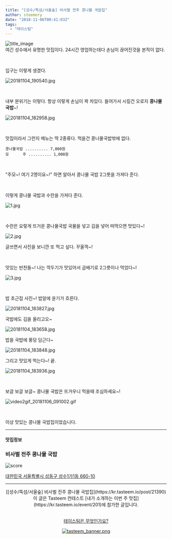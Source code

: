 ```yaml
---
title: "[성수/뚝섬/서울숲] 비사벌 전주 콩나물 국밥집"
author: steemory
date: "2018-11-06T00:41:03Z"
tags:
  - "테이스팀"
---
```

![title_image](https://static.tasteem.io/uploads/3843/post/21390/content_fb9019bb-74c7-4c0e-9861-298dd4f4f766.jpeg)
<br/>
여긴 성수에서 유명한 맛집이다. 24시간 영업하는데다 손님이 끊어진것을 본적이 없다.

<br>

입구는 이렇게 생겼다. 

![20181104_190540.jpg](https://static.tasteem.io/uploads/image/image/100437/87a6841f-b29a-4cb3-a178-f4f8f943bd88.jpeg)

<br>

내부 분위기는 이렇다. 항상 이렇게 손님이 꽉 차있다. 들어가서 시킬건 오로지 **콩나물 국밥**~!

![20181104_182958.jpg](https://static.tasteem.io/uploads/image/image/100436/e772370d-2e55-4a53-a4f8-ae7c5ec1d6b0.jpeg)

<br>

맛집이라서 그런지 메뉴는 딱 2종류다.  먹을건 콩나물국밥밖에 없다. 

```
콩나물국밥 .......... 7,000원
모      주 .......... 1,000원
```

<br>

"주모~! 여기 2명이요~!" 하면 알아서 콩나물 국밥 2그릇을 가져다 준다.

<br>

이렇게 콩나물 국밥과 수란을 가져다 준다.


![1.jpg](https://static.tasteem.io/uploads/image/image/100442/e772370d-2e55-4a53-a4f8-ae7c5ec1d6b0.jpeg)

<br>

수란은 요렇게  뜨거운 콩나물국밥 국물을 넣고 김을 넣어 떠먹으면 맛있다~! 


![2.jpg](https://static.tasteem.io/uploads/image/image/100443/87a6841f-b29a-4cb3-a178-f4f8f943bd88.jpeg)

글쓰면서 사진을 보니깐 또 먹고 싶다. 꾸울꺽~!


<br> 

맛있는 반찬들~! 나는 깍두기가 맛있어서 곱배기로 2그릇이나 먹었다~!

![3.jpg](https://static.tasteem.io/uploads/image/image/100444/e772370d-2e55-4a53-a4f8-ae7c5ec1d6b0.jpeg)


<br> 


밥 초근접 사진~! 밥알에 윤기가 흐른다.

![20181104_183827.jpg](https://static.tasteem.io/uploads/image/image/100445/87a6841f-b29a-4cb3-a178-f4f8f943bd88.jpeg)


국밥에도 김을 올리고오~

![20181104_183658.jpg](https://static.tasteem.io/uploads/image/image/100446/87a6841f-b29a-4cb3-a178-f4f8f943bd88.jpeg)

밥을 국밥에 풍덩 담근다~

![20181104_183848.jpg](https://static.tasteem.io/uploads/image/image/100447/87a6841f-b29a-4cb3-a178-f4f8f943bd88.jpeg)

그리고 맛있게 먹는다~! 끝.


![20181104_183936.jpg](https://static.tasteem.io/uploads/image/image/100448/e772370d-2e55-4a53-a4f8-ae7c5ec1d6b0.jpeg)

<br> 

보글 보글 보글~ 콩나물 국밥은 뜨거우니 먹을때 조심하세요~!

![video2gif_20181106_091002.gif](https://ipfs.busy.org/ipfs/QmWT9noTBxymEjKA92q4DuZNr6QqjAHZycxhiDJJ3RhJ3R)

<br> 

이상 맛있는 콩나물 국밥집이었습니다.













---------------------
#### 맛집정보
### 비사벌 전주 콩나물 국밥
![score](https://static.tasteem.io/images/steem/2Crowns.png)

[대한민국 서울특별시 성동구 성수1가1동 660-10](https://kr.tasteem.io/post/21390#map)

-----------------------------------------
<center>[[성수/뚝섬/서울숲] 비사벌 전주 콩나물 국밥집](https://kr.tasteem.io/post/21390)
<br/>이 글은 Tasteem 컨테스트
 [내가 소개하는  이번 주 맛집](https://kr.tasteem.io/event/201)에 참가한 글입니다.

<br/>[테이스팀은 무엇인가요?](https://kr.tasteem.io/about)

[![tasteem_banner.png](https://static.tasteem.io/images/tasteem_banner_v3.png)](https://kr.tasteem.io)</center>